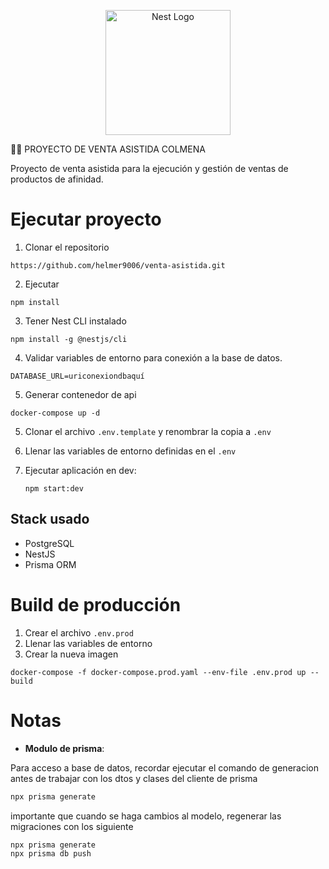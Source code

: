 <p align="center">
  <a href="http://nestjs.com/" target="blank"><img src="https://nestjs.com/img/logo-small.svg" width="200" alt="Nest Logo" /></a>
</p>

🥼🧪 PROYECTO DE VENTA ASISTIDA COLMENA

Proyecto de venta asistida para la ejecución y gestión de ventas de productos de afinidad.

# Ejecutar proyecto

1. Clonar el repositorio

```
https://github.com/helmer9006/venta-asistida.git
```

2. Ejecutar

```
npm install
```

3. Tener Nest CLI instalado

```
npm install -g @nestjs/cli
```

4. Validar variables de entorno para conexión a la base de datos.

```
DATABASE_URL=uriconexiondbaquí
```

5. Generar contenedor de api

```
docker-compose up -d
```

5. Clonar el archivo `.env.template` y renombrar la copia a `.env`

6. Llenar las variables de entorno definidas en el `.env`

7. Ejecutar aplicación en dev:
   ```
   npm start:dev
   ```

## Stack usado

- PostgreSQL
- NestJS
- Prisma ORM

# Build de producción 

1. Crear el archivo `.env.prod`
2. Llenar las variables de entorno
3. Crear la nueva imagen

```
docker-compose -f docker-compose.prod.yaml --env-file .env.prod up --build
```

# Notas

- **Modulo de prisma**:

Para acceso a base de datos, recordar ejecutar el comando de generacion antes de trabajar con los dtos y clases del cliente de prisma

```sh
npx prisma generate
```

importante que cuando se haga cambios al modelo, regenerar las migraciones con los siguiente

```sh
npx prisma generate
npx prisma db push
```
